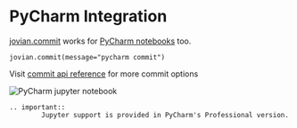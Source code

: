 # PyCharm Integration

[jovian.commit](../user-guide/02-upload) works for [PyCharm notebooks](https://www.jetbrains.com/help/pycharm/jupyter-notebook-support.html) too.

```
jovian.commit(message="pycharm commit")
```

Visit [commit api reference](../jvn/commit) for more commit options

<img src="https://imgur.com/Ceoc4I1.png" class="screenshot" alt="PyCharm jupyter notebook" />

```eval_rst
.. important::
        Jupyter support is provided in PyCharm's Professional version.
```
